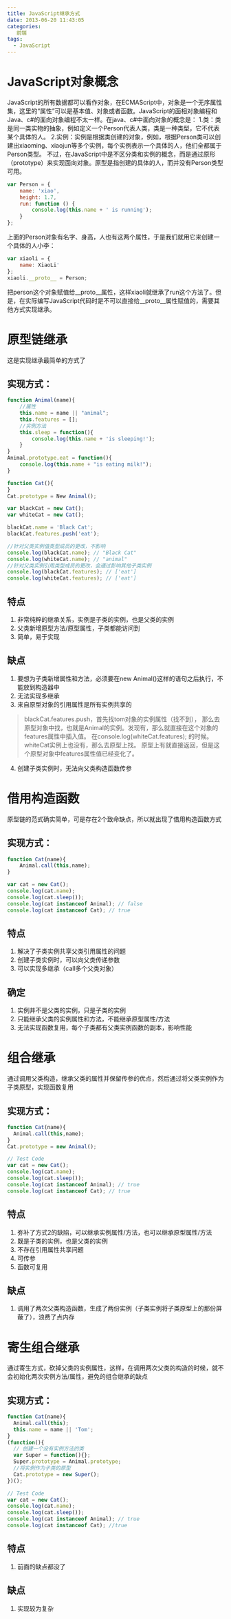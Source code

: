 ```yaml
---
title: JavaScript继承方式
date: 2013-06-20 11:43:05
categories:
   前端
tags: 
  - JavaScript
---
```

# JavaScript对象概念
JavaScript的所有数据都可以看作对象，在ECMAScript中，对象是一个无序属性集，这里的“属性”可以是基本值、对象或者函数。JavaScript的面相对象编程和Java、c#的面向对象编程不太一样。在java、c#中面向对象的概念是：
1.类：类是同一类实物的抽象，例如定义一个Person代表人类，类是一种类型，它不代表某个具体的人。
2.实例：实例是根据类创建的对象，例如，根据Person类可以创建出xiaoming、xiaojun等多个实例，每个实例表示一个具体的人，他们全都属于Person类型。
不过，在JavaScript中是不区分类和实例的概念，而是通过原形（prototype）来实现面向对象。原型是指创建的具体的人，而并没有Person类型可用。
```js
var Person = {
    name: 'xiao',
    height: 1.7,
    run: function () {
        console.log(this.name + ' is running');
    }
};
```
上面的Person对象有名字、身高，人也有这两个属性，于是我们就用它来创建一个具体的人小李：
```js
var xiaoli = {
    name: XiaoLi'
};
xiaoli.__proto__ = Person;
```
把person这个对象赋值给__proto__属性，这样xiaoli就继承了run这个方法了。但是，在实际编写JavaScript代码时是不可以直接给__proto__属性赋值的，需要其他方式实现继承。

# 原型链继承
这是实现继承最简单的方式了

## 实现方式：
```js
function Animal(name){
	//属性
	this.name = name || "animal";
	this.features = [];
	//实例方法
	this.sleep = function(){
		console.log(this.name + 'is sleeping!');
	}
}
Animal.prototype.eat = function(){
	console.log(this.name + "is eating milk!");
}

function Cat(){
}
Cat.prototype = New Animal();

var blackCat = new Cat();
var whiteCat = new Cat();

blackCat.name = 'Black Cat';
blackCat.features.push('eat');

//针对父类实例值类型成员的更改，不影响
console.log(blackCat.name); // "Black Cat"
console.log(whiteCat.name); // "animal"
//针对父类实例引用类型成员的更改，会通过影响其他子类实例
console.log(blackCat.features); // ['eat']
console.log(whiteCat.features); // ['eat']
```

## 特点
1. 非常纯粹的继承关系，实例是子类的实例，也是父类的实例
2. 父类新增原型方法/原型属性，子类都能访问到
3. 简单，易于实现

## 缺点
1. 要想为子类新增属性和方法，必须要在new Animal()这样的语句之后执行，不能放到构造器中
2. 无法实现多继承
3. 来自原型对象的引用属性是所有实例共享的
> blackCat.features.push，首先找tom对象的实例属性（找不到），
> 那么去原型对象中找，也就是Animal的实例。发现有，那么就直接在这个对象的
> features属性中插入值。
> 在console.log(whiteCat.features); 的时候。whiteCat实例上也没有，那么去原型上找。
> 原型上有就直接返回，但是这个原型对象中features属性值已经变化了。
4. 创建子类实例时，无法向父类构造函数传参

# 借用构造函数
原型链的范式确实简单，可是存在2个致命缺点，所以就出现了借用构造函数方式

## 实现方式：
```js
function Cat(name){
	Animal.call(this,name);
}

var cat = new Cat();
console.log(cat.name);
console.log(cat.sleep());
console.log(cat instanceof Animal); // false
console.log(cat instanceof Cat); // true
```

## 特点
1. 解决了子类实例共享父类引用属性的问题
2. 创建子类实例时，可以向父类传递参数
3. 可以实现多继承（call多个父类对象）

## 确定
1. 实例并不是父类的实例，只是子类的实例
2. 只能继承父类的实例属性和方法，不能继承原型属性/方法
3. 无法实现函数复用，每个子类都有父类实例函数的副本，影响性能

# 组合继承
通过调用父类构造，继承父类的属性并保留传参的优点，然后通过将父类实例作为子类原型，实现函数复用

## 实现方式：
```js
function Cat(name){
  Animal.call(this,name);
}
Cat.prototype = new Animal();

// Test Code
var cat = new Cat();
console.log(cat.name);
console.log(cat.sleep());
console.log(cat instanceof Animal); // true
console.log(cat instanceof Cat); // true
```

## 特点
1. 弥补了方式2的缺陷，可以继承实例属性/方法，也可以继承原型属性/方法
2. 既是子类的实例，也是父类的实例
3. 不存在引用属性共享问题
4. 可传参
5. 函数可复用

## 缺点
1. 调用了两次父类构造函数，生成了两份实例（子类实例将子类原型上的那份屏蔽了），浪费了点内存

# 寄生组合继承
通过寄生方式，砍掉父类的实例属性，这样，在调用两次父类的构造的时候，就不会初始化两次实例方法/属性，避免的组合继承的缺点

## 实现方式：
```js
function Cat(name){
  Animal.call(this);
  this.name = name || 'Tom';
}
(function(){
  // 创建一个没有实例方法的类
  var Super = function(){};
  Super.prototype = Animal.prototype;
  //将实例作为子类的原型
  Cat.prototype = new Super();
})();

// Test Code
var cat = new Cat();
console.log(cat.name);
console.log(cat.sleep());
console.log(cat instanceof Animal); // true
console.log(cat instanceof Cat); //true
```

## 特点
1. 前面的缺点都没了

## 缺点
1. 实现较为复杂
